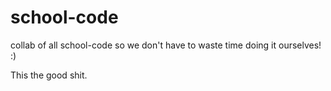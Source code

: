 # school-code
<!-- :( I can't think of description rn -->

collab of all school-code so we don't have to waste time doing it ourselves! :) 

This the good shit.

